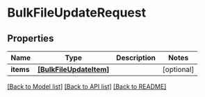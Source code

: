 # BulkFileUpdateRequest


## Properties
Name | Type | Description | Notes
------------ | ------------- | ------------- | -------------
**items** | [**[BulkFileUpdateItem]**](BulkFileUpdateItem.md) |  | [optional] 

[[Back to Model list]](../README.md#documentation-for-models) [[Back to API list]](../README.md#documentation-for-api-endpoints) [[Back to README]](../README.md)



